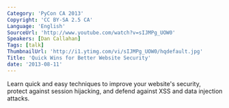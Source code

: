 ```yaml
---
Category: 'PyCon CA 2013'
Copyright: 'CC BY-SA 2.5 CA'
Language: 'English'
SourceUrl: 'http://www.youtube.com/watch?v=sIJMPg_UOW0'
Speakers: [Dan Callahan]
Tags: [talk]
ThumbnailUrl: 'http://i1.ytimg.com/vi/sIJMPg_UOW0/hqdefault.jpg'
Title: 'Quick Wins for Better Website Security'
date: '2013-08-11'
---
```

Learn quick and easy techniques to improve your website's security, protect against session hijacking, and defend against XSS and data injection attacks.
